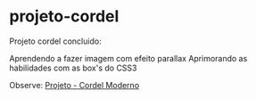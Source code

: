 # projeto-cordel

Projeto cordel concluido:

Aprendendo a fazer imagem com efeito parallax
Aprimorando as habilidades com as box's do CSS3

Observe: <a href="https://raissaluna3026.github.io/projeto-cordel/"> Projeto - Cordel Moderno</a>
